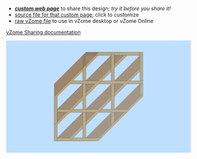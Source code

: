 
 - [***custom web page***][post] to share this design; *try it before you share it!*
 - [source file for that custom page][source]; click to customize
 - [raw vZome file][raw] to use in vZome desktop or vZome Online

[vZome Sharing documentation](https://vzome.github.io/vzome/sharing.html#how-it-works)

![Image](<Corner-frame-2.png>)


[post]: <https://John-Kostick.github.io/vzome-sharing/2022/04/15/Corner-frame-2-09-44-47.html>
[source]: <https://github.com/John-Kostick/vzome-sharing/edit/main/_posts/2022-04-15-Corner-frame-2-09-44-47.md>
[raw]: <https://raw.githubusercontent.com/John-Kostick/vzome-sharing/main/2022/04/15/09-44-47-Corner-frame-2/Corner-frame-2.vZome>